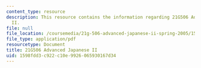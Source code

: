 ```yaml
---
content_type: resource
description: This resource contains the information regarding 21G506 Advanced Japanese
  II.
file: null
file_location: /coursemedia/21g-506-advanced-japanese-ii-spring-2005/1598fdd3c922c10e9926065930167d34_MIT21G_506S05_506hw1.pdf
file_type: application/pdf
resourcetype: Document
title: 21G506 Advanced Japanese II
uid: 1598fdd3-c922-c10e-9926-065930167d34
---
```

